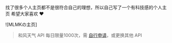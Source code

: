 <p>
找了很多个人主页都不是很符合自己的理想，所以自己写了一个有科技感的个人主页
希望大家喜欢 ❤️
</p>

![MLMKの主页]

>和风天气 API 每日限量1000次，需 [自行申请](https://dev.qweather.com/)，或更换其他 API

